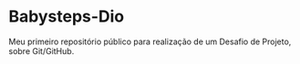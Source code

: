 # Babysteps-Dio
Meu primeiro repositório público para realização de um Desafio de Projeto, sobre Git/GitHub.
